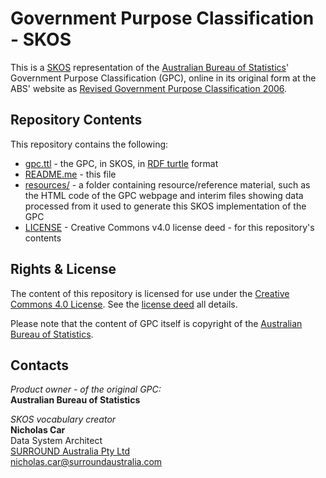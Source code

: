 # Government Purpose Classification - SKOS
This is a [SKOS](https://www.w3.org/TR/skos-reference/) representation of the [Australian Bureau of Statistics](https://www.abs.gov.au)' Government Purpose Classification (GPC), online in its original form at the ABS' website as [Revised Government Purpose Classification 2006](https://www.abs.gov.au/AUSSTATS/abs@.nsf/Latestproducts/5514.0.55.001Appendix92005?opendocument&tabname=Notes&prodno=5514.0.55.001&issue=2005&num=&view).


## Repository Contents
This repository contains the following:

* [gpc.ttl](gpc.ttl) - the GPC, in SKOS, in [RDF turtle](https://www.w3.org/TR/turtle/) format
* [README.me](README.me) - this file
* [resources/](resources/) - a folder containing resource/reference material, such as the HTML code of the GPC webpage and interim files showing data processed from it used to generate this SKOS implementation of the GPC
* [LICENSE](LICENSE) - Creative Commons v4.0 license deed - for this repository's contents


## Rights & License
The content of this repository is licensed for use under the [Creative Commons 4.0 License](https://creativecommons.org/licenses/by/4.0/). See the [license deed](LICENSE) all details.

Please note that the content of GPC itself is copyright of the [Australian Bureau of Statistics](http://www.abs.gov.au).


## Contacts
*Product owner - of the original GPC:*  
**Australian Bureau of Statistics**  

*SKOS vocabulary creator*  
**Nicholas Car**  
Data System Architect  
[SURROUND Australia Pty Ltd](https://www.surroundaustralia.com/)  
<nicholas.car@surroundaustralia.com>  